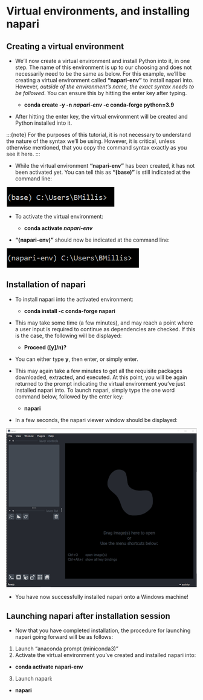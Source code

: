 # Virtual environments, and installing napari

## Creating a virtual environment

- We’ll now create a virtual environment and install Python into it, in one step. The name of this environment is up to our choosing and does not necessarily need to be the same as below. For this example, we’ll be creating a virtual environment called **“napari-env”** to install napari into. However, *outside of the environment’s name, the exact syntax needs to be followed*. You can ensure this by hitting the enter key after typing. 

  - **conda create -y -n *napari-env* -c conda-forge python=3.9**

- After hitting the enter key, the virtual environment will be created and Python installed into it.

:::{note} 
For the purposes of this tutorial, it is not necessary to understand the nature of the syntax we’ll be using. However, it is critical, unless otherwise mentioned, that you copy the command syntax exactly as you see it here. 
:::

- While the virtual environment **“napari-env”** has been created, it has not been activated yet. You can tell this as **“(base)”** is still indicated at the command line:  

![Virtual environment syntax](images/install-4.png)

- To activate the virtual environment:

  - **conda activate *napari-env***

- **“(napari-env)”** should now be indicated at the command line:

![Virtual environment syntax modified](images/install-5.png)

## Installation of napari 

- To install napari into the activated environment:

  - **conda install -c conda-forge napari**

- This may take some time (a few minutes), and may reach a point where a user input is required to continue as dependencies are checked. If this is the case, the following will be displayed:

  - **Proceed ([y]/n)?**

- You can either type **y**, then enter, or simply enter.
- This may again take a few minutes to get all the requisite packages downloaded, extracted, and executed. At this point, you will be again returned to the prompt indicating the virtual environment you’ve just installed napari into. To launch napari, simply type the one word command below, followed by the enter key:
  - **napari**
- In a few seconds, the napari viewer window should be displayed:

![Launching the napari viewer for the first time](images/install-6.png)

- You have now successfully installed napari onto a Windows machine!

## Launching napari after installation session

- Now that you have completed installation, the procedure for launching napari going forward will be as follows:

1. Launch “anaconda prompt (miniconda3)”
2. Activate the virtual environment you’ve created and installed napari into:
  - **conda activate napari-env**
3. Launch napari:
  - **napari**
